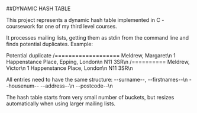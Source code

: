 ##DYNAMIC HASH TABLE

This project represents a dynamic hash table implemented in C - coursework for one of my third level courses.

It processes mailing lists, getting them as stdin from the command line and finds potential duplicates.
Example:

Potential duplicate
/===================
Meldrew, Margaret\n
1 Happenstance Place, Epping, London\n
N11 3SR\n
/==========
Meldrew, Victor\n
1 Happenstance Place, London\n
N11 3SR\n

All entries need to have the same structure:
--surname--, --firstnames--\n
--housenum-- --address--\n
--postcode--\n

The hash table starts from very small number of buckets, but resizes automatically when using larger mailing lists.
